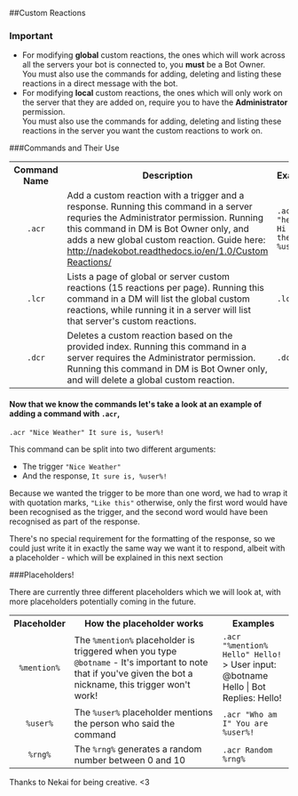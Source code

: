 ##Custom Reactions
<h3>Important</h3>
<ul style="list-style-type:disc">
<li>For modifying <strong>global</strong> custom reactions, the ones which will work across all the servers your bot is connected to, you <strong>must</strong> be a Bot Owner.<br> You must also use the commands for adding, deleting and listing these reactions in a direct message with the bot.</li>
<li>For modifying <strong>local</strong> custom reactions, the ones which will only work on the server that they are added on, require you to have the <strong>Administrator</strong> permission.<br> You must also use the commands for adding, deleting and listing these reactions in the server you want the custom reactions to work on.</li>
</ul>
###Commands and Their Use
<table>
	<tr>
		<th>Command Name</th>
		<th>Description</th>
		<th>Example</th>
	</tr>
	<tr>
		<td align="center"><code>.acr</code></td>
		<td>Add a custom reaction with a trigger and a response. Running this command in a server requries the Administrator permission. Running this command in DM is Bot Owner only, and adds a new global custom reaction. Guide here: <a href="http://nadekobot.readthedocs.io/en/1.0/Custom%20Reactions/">http://nadekobot.readthedocs.io/en/1.0/Custom Reactions/</a></td>
		<td><code>.acr "hello" Hi there, %user%!</code></td>
	</tr>
	<tr>
		<td align="center"><code>.lcr</code></td>
		<td>Lists a page of global or server custom reactions (15 reactions per page). Running this command in a DM will list the global custom reactions, while running it in a server will list that server's custom reactions.</td>
		<td><code>.lcr 1</code></td>
	</tr>
	<tr>
		<td align="center"><code>.dcr</code></td>
		<td>Deletes a custom reaction based on the provided index. Running this command in a server requires the Administrator permission. Running this command in DM is Bot Owner only, and will delete a global custom reaction.</td>
		<td><code>.dcr 5</code></td>
	</tr>
</table>

<h4>Now that we know the commands let's take a look at an example of adding a command with <code>.acr</code>,</h4>
<p><code>.acr "Nice Weather" It sure is, %user%!</code></p>
<p>This command can be split into two different arguments:<ul><li>The trigger <code>"Nice Weather"</code></li><li>And the response, <code>It sure is, %user%!</code></li></ul></p>
<p>Because we wanted the trigger to be more than one word, we had to wrap it with quotation marks, <code>"Like this"</code> otherwise, only the first word would have been recognised as the trigger, and the second word would have been recognised as part of the response.</p>
<p>There's no special requirement for the formatting of the response, so we could just write it in exactly the same way we want it to respond, albeit with a placeholder - which will be explained in this next section</p>

###Placeholders!
<p>There are currently three different placeholders which we will look at, with more placeholders potentially coming in the future.</p>

<table>
	<tr>
		<th>Placeholder</th>
		<th>How the placeholder works</th>
		<th>Examples</th>
	</tr>
	<tr>
		<td align="center"><code>%mention%</code></td>
		<td>The&nbsp;<code>%mention%</code>&nbsp;placeholder is triggered when you type <code>@botname</code> - It's important to note that if you've given the bot a nickname, this trigger won't work!</td>
		<td><code>.acr "%mention% Hello" Hello!</code> > User input: @botname Hello | Bot Replies: Hello!</td>
	</tr>
	<!-- <tr>
		<td align="center"><code>%target%</code></td>
		<td>The <code>%target%</code> placeholder is used to make Nadeko Mention another person</td>
		<td><code>.acr "Hello" %target%, Hi!</code> > User inputs: "Hello @somebody!" 
		Bot replies: "@somebody, Hi!"</td>
	</tr> -->
	<tr>
		<td align="center"><code>%user%</code></td>
		<td>The <code>%user%</code> placeholder mentions the person who said the command</td>
		<td><code>.acr "Who am I" You are %user%!</code></td>
	</tr>
	<tr>
		<td align="center"><code>%rng%</code></td>
		<td>The <code>%rng%</code> generates a random number between 0 and 10</td>
		<td><code>.acr Random %rng%</code>
	</tr>
</table>
 
 Thanks to Nekai for being creative. <3 <!-- and to fearnlj01, for making it less creative (sorry) -->
